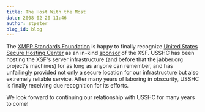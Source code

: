 ```yaml
---
title: The Host With the Most
date: 2008-02-20 11:46
author: stpeter
blog_id: blog
---
```


The [XMPP Standards Foundation](http://www.xmpp.org/) is happy to finally recognize [United States Secure Hosting Center](http://usshc.com) as an in-kind [sponsor](http://www.xmpp.org/xsf/sponsors/usshc.shtml) of the XSF. USSHC has been hosting the XSF's server infrastructure (and before that the jabber.org project's machines) for as long as anyone can remember, and has unfailingly provided not only a secure location for our infrastructure but also extremely reliable service. After many years of laboring in obscurity, USSHC is finally receiving due recognition for its efforts.

We look forward to continuing our relationship with USSHC for many years to come!
